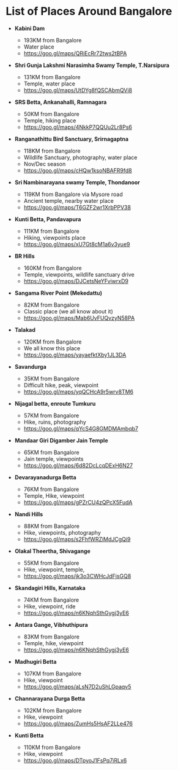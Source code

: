 # List of Places Around Bangalore

- **Kabini Dam**
  - 193KM from Bangalore 
  - Water place
  - https://goo.gl/maps/QRiEcRr72tws2tBPA 

- **Shri Gunja Lakshmi Narasimha Swamy Temple, T.Narsipura**
  - 131KM from Bangalore
  - Temple, water place
  - https://goo.gl/maps/UtDYg8fQSCAbmQVi8 

- **SRS Betta, Ankanahalli, Ramnagara**
  - 50KM from Bangalore
  - Temple, hiking place 
  - https://goo.gl/maps/4NkkP7QQUu2Lr8Ps6 

- **Ranganathittu Bird Sanctuary, Srirnagaptna**
  - 118KM from Bangalore
  - Wildlife Sanctuary, photography, water place
  - Nov/Dec season
  - https://goo.gl/maps/cHQw1ksoNBAFR9fd8 

- **Sri Nambinarayana swamy Temple, Thondanoor**
  - 119KM from Bangalore via Mysore road
  - Ancient temple, nearby water place
  - https://goo.gl/maps/T6GZF2wr1XrbPPV38 

- **Kunti Betta, Pandavapura**
  - 111KM from Bangalore
  - Hiking, viewpoints place
  - https://goo.gl/maps/xU7Gt8cM1a6v3yue9 

- **BR Hills**
  - 160KM from Bangalore
  - Temple, viewpoints, wildlife sanctuary drive
  - https://goo.gl/maps/DJCetsNeYFviwrxD9 

- **Sangama River Point (Mekedattu)**
  - 82KM from Bangalore
  - Classic place (we all know about it)
  - https://goo.gl/maps/Mab6UvFUQvzyN58PA 

- **Talakad**
  - 120KM from Bangalore
  - We all know this place
  - https://goo.gl/maps/yayaefktXby1JL3DA 

- **Savandurga** 
  - 35KM from Bangalore
  - Difficult hike, peak, viewpoint
  - https://goo.gl/maps/yqQCHcA9r5wrv8TM6 

- **Nijagal betta, enroute Tumkuru**
  - 57KM from Bangalore
  - Hike, ruins, photography
  - https://goo.gl/maps/qYcS4G8GMDMAmbqb7 

- **Mandaar Giri Digamber Jain Temple**
  - 65KM from Bangalore
  - Jain temple, viewpoints
  - https://goo.gl/maps/6d82DcLcqDExH6N27 

- **Devarayanadurga Betta**
  - 76KM from Bangalore
  - Temple, Hike, viewpoint
  - https://goo.gl/maps/gPZrCU4zQPcX5FudA 

- **Nandi Hills**
  - 88KM from Bangalore
  - Hike, viewpoints, photography 
  - https://goo.gl/maps/s2FhfWRZiMdJCgQi9

- **Olakal Theertha, Shivagange**
  - 55KM from Bangalore
  - Hike, viewpoint, temple, 
  - https://goo.gl/maps/jk3o3CWHcJdFjsGQ8

- **Skandagiri Hills, Karnataka**
  - 74KM from Bangalore
  - Hike, viewpoint, ride
  - https://goo.gl/maps/n6KNqhSthGygj3yE6
 
- **Antara Gange, Vibhuthipura**
  - 83KM from Bangalore
  - Temple, hike, viewpoint
  - https://goo.gl/maps/n6KNqhSthGygj3yE6
 
- **Madhugiri Betta**
  - 107KM from Bangalore
  - Hike, viewpoint
  - https://goo.gl/maps/aLsN7D2uShLGpaqv5
  
- **Channarayana Durga Betta**
  - 102KM from Bangalore
  - Hike, viewpoint
  - https://goo.gl/maps/ZumHs5HsAF2LLe476

- **Kunti Betta**
  - 110KM from Bangalore
  - Hike, viewpoint
  - https://goo.gl/maps/DTpyoJ1FsPq7iRLx6 

